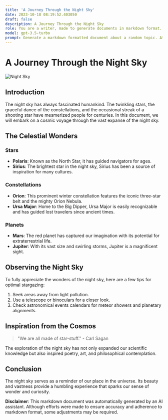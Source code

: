 ```yaml
---
title: 'A Journey Through the Night Sky'
date: 2023-10-18 08:19:52.403050
draft: false
description: A Journey Through the Night Sky
role: You are a writer, made to generate documents in markdown format. It is very important that all of the documents you generate are in valid markdown format.
model: gpt-3.5-turbo
prompt: Generate a markdown formatted document about a random topic. At the bottom, include a disclaimer explaining that the document was generated by you. The first line of the document should be the title. Make sure that the entire document is in proper markdown format, using a mix of various tags to make the document visually appealing.
---
```


# A Journey Through the Night Sky

![Night Sky](https://example.com/night_sky.jpg)

## Introduction

The night sky has always fascinated humankind. The twinkling stars, the graceful dance of the constellations, and the occasional streak of a shooting star have mesmerized people for centuries. In this document, we will embark on a cosmic voyage through the vast expanse of the night sky.

## The Celestial Wonders

### Stars

- **Polaris**: Known as the North Star, it has guided navigators for ages.
- **Sirius**: The brightest star in the night sky, Sirius has been a source of inspiration for many cultures.

### Constellations

- **Orion**: This prominent winter constellation features the iconic three-star belt and the mighty Orion Nebula.
- **Ursa Major**: Home to the Big Dipper, Ursa Major is easily recognizable and has guided lost travelers since ancient times.

### Planets

- **Mars**: The red planet has captured our imagination with its potential for extraterrestrial life.
- **Jupiter**: With its vast size and swirling storms, Jupiter is a magnificent sight.

## Observing the Night Sky

To fully appreciate the wonders of the night sky, here are a few tips for optimal stargazing:

1. Seek areas away from light pollution.
2. Use a telescope or binoculars for a closer look.
3. Check astronomical events calendars for meteor showers and planetary alignments.

## Inspiration from the Cosmos

> "We are all made of star-stuff." - Carl Sagan

The exploration of the night sky has not only expanded our scientific knowledge but also inspired poetry, art, and philosophical contemplation.

## Conclusion

The night sky serves as a reminder of our place in the universe. Its beauty and vastness provide a humbling experience that sparks our sense of wonder and curiosity.

**Disclaimer**: This markdown document was automatically generated by an AI assistant. Although efforts were made to ensure accuracy and adherence to markdown format, some adjustments may be required.